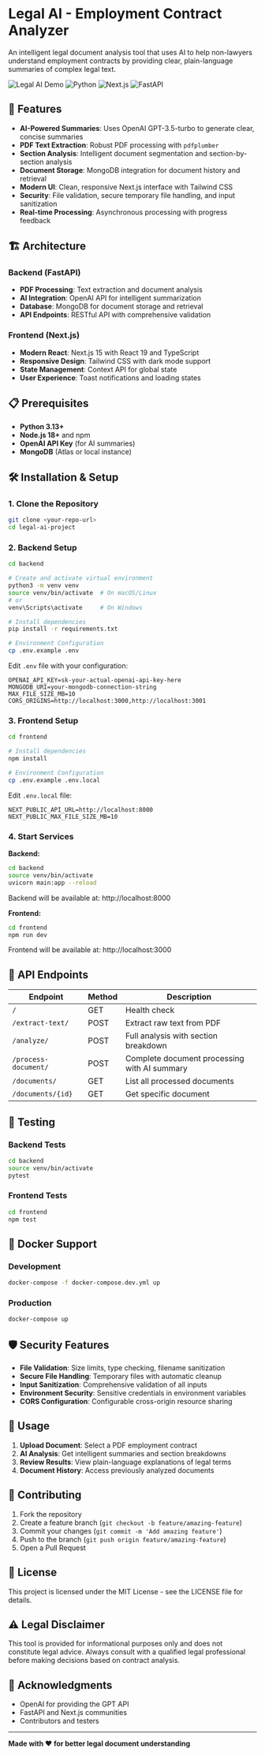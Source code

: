 # Legal AI - Employment Contract Analyzer

An intelligent legal document analysis tool that uses AI to help non-lawyers understand employment contracts by providing clear, plain-language summaries of complex legal text.

![Legal AI Demo](https://img.shields.io/badge/Status-Production%20Ready-brightgreen)
![Python](https://img.shields.io/badge/Python-3.13-blue)
![Next.js](https://img.shields.io/badge/Next.js-15.3.3-black)
![FastAPI](https://img.shields.io/badge/FastAPI-0.115.12-009688)

## 🚀 Features

- **AI-Powered Summaries**: Uses OpenAI GPT-3.5-turbo to generate clear, concise summaries
- **PDF Text Extraction**: Robust PDF processing with `pdfplumber`
- **Section Analysis**: Intelligent document segmentation and section-by-section analysis
- **Document Storage**: MongoDB integration for document history and retrieval
- **Modern UI**: Clean, responsive Next.js interface with Tailwind CSS
- **Security**: File validation, secure temporary file handling, and input sanitization
- **Real-time Processing**: Asynchronous processing with progress feedback

## 🏗️ Architecture

### Backend (FastAPI)

- **PDF Processing**: Text extraction and document analysis
- **AI Integration**: OpenAI API for intelligent summarization
- **Database**: MongoDB for document storage and retrieval
- **API Endpoints**: RESTful API with comprehensive validation

### Frontend (Next.js)

- **Modern React**: Next.js 15 with React 19 and TypeScript
- **Responsive Design**: Tailwind CSS with dark mode support
- **State Management**: Context API for global state
- **User Experience**: Toast notifications and loading states

## 📋 Prerequisites

- **Python 3.13+**
- **Node.js 18+** and npm
- **OpenAI API Key** (for AI summaries)
- **MongoDB** (Atlas or local instance)

## 🛠️ Installation & Setup

### 1. Clone the Repository

```bash
git clone <your-repo-url>
cd legal-ai-project
```

### 2. Backend Setup

```bash
cd backend

# Create and activate virtual environment
python3 -m venv venv
source venv/bin/activate  # On macOS/Linux
# or
venv\Scripts\activate     # On Windows

# Install dependencies
pip install -r requirements.txt

# Environment Configuration
cp .env.example .env
```

Edit `.env` file with your configuration:

```env
OPENAI_API_KEY=sk-your-actual-openai-api-key-here
MONGODB_URI=your-mongodb-connection-string
MAX_FILE_SIZE_MB=10
CORS_ORIGINS=http://localhost:3000,http://localhost:3001
```

### 3. Frontend Setup

```bash
cd frontend

# Install dependencies
npm install

# Environment Configuration
cp .env.example .env.local
```

Edit `.env.local` file:

```env
NEXT_PUBLIC_API_URL=http://localhost:8000
NEXT_PUBLIC_MAX_FILE_SIZE_MB=10
```

### 4. Start Services

**Backend:**

```bash
cd backend
source venv/bin/activate
uvicorn main:app --reload
```

Backend will be available at: http://localhost:8000

**Frontend:**

```bash
cd frontend
npm run dev
```

Frontend will be available at: http://localhost:3000

## 🔧 API Endpoints

| Endpoint             | Method | Description                                  |
| -------------------- | ------ | -------------------------------------------- |
| `/`                  | GET    | Health check                                 |
| `/extract-text/`     | POST   | Extract raw text from PDF                    |
| `/analyze/`          | POST   | Full analysis with section breakdown         |
| `/process-document/` | POST   | Complete document processing with AI summary |
| `/documents/`        | GET    | List all processed documents                 |
| `/documents/{id}`    | GET    | Get specific document                        |

## 🧪 Testing

### Backend Tests

```bash
cd backend
source venv/bin/activate
pytest
```

### Frontend Tests

```bash
cd frontend
npm test
```

## 🐳 Docker Support

### Development

```bash
docker-compose -f docker-compose.dev.yml up
```

### Production

```bash
docker-compose up
```

## 🛡️ Security Features

- **File Validation**: Size limits, type checking, filename sanitization
- **Secure File Handling**: Temporary files with automatic cleanup
- **Input Sanitization**: Comprehensive validation of all inputs
- **Environment Security**: Sensitive credentials in environment variables
- **CORS Configuration**: Configurable cross-origin resource sharing

## 📱 Usage

1. **Upload Document**: Select a PDF employment contract
2. **AI Analysis**: Get intelligent summaries and section breakdowns
3. **Review Results**: View plain-language explanations of legal terms
4. **Document History**: Access previously analyzed documents

## 🤝 Contributing

1. Fork the repository
2. Create a feature branch (`git checkout -b feature/amazing-feature`)
3. Commit your changes (`git commit -m 'Add amazing feature'`)
4. Push to the branch (`git push origin feature/amazing-feature`)
5. Open a Pull Request

## 📄 License

This project is licensed under the MIT License - see the LICENSE file for details.

## ⚠️ Legal Disclaimer

This tool is provided for informational purposes only and does not constitute legal advice. Always consult with a qualified legal professional before making decisions based on contract analysis.

## 🙏 Acknowledgments

- OpenAI for providing the GPT API
- FastAPI and Next.js communities
- Contributors and testers

---

**Made with ❤️ for better legal document understanding**
